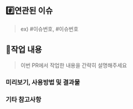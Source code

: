 <!--
1. 제목은 50자 이내
2. 장황하게 설명하지 않고 간단하게 기술
3. 과거 시제 사용 X
4. 명사형 어미 사용

* 제목양식
:emoji:[태그] 제목 #이슈번호
태그 첫 글자는 대문자로 작성
예시) ✨[Feat] 로그인 기능 구현 #32

* 제목 태그 종류
✨[Feat] 새로운 기능 추가
🐛[Fix] 버그 수정
📝[Docs] 문서 수정
🎨[Style] 코드 포맷팅, 세미콜론 누락, 코드 변경이 없는 경우
💄[Design] CSS 등 사용자 UI 디자인 변경
♻️[Refactor] 코드 리팩토링
✅[Test] 테스트 코드, 리팩토링 테스트 코드 추가
📦[Chore] 빌드 업무 수정, 패키지 매니저 수정
🚚[Rename] 파일 혹은 몰더명 수정하거나 옮기는 작업만 한 경우
🔥[Remove] 파일을 삭제하는 작업만 한 경우
💬[Comment] 필요한 주석 추가 및 변경


* 작성 후 이슈, 라벨, 마일스톤 등 연결해주세요.
* Assignees : 작업자
-->

## #️⃣연관된 이슈

> ex) #이슈번호, #이슈번호

## 📝작업 내용

> 이번 PR에서 작업한 내용을 간략히 설명해주세요

### 미리보기, 사용방법 및 결과물

<!-- 미리보기 파일 첨부와 함께 사용 방법 작성. 이미지, 동영상 등 작업 내용을 확인할 수 있는 파일 첨부 -->

<!-- ## 💬리뷰 요구사항(선택) - 보류(코드 리뷰를 진행한다면...)

> 리뷰어가 특별히 봐주었으면 하는 부분이 있다면 작성해주세요
>
> ex) 메서드 XXX의 이름을 더 잘 짓고 싶은데 혹시 좋은 명칭이 있을까요? -->

### 기타 참고사항

<!-- 필요한 경우 작성해주세요 -->
